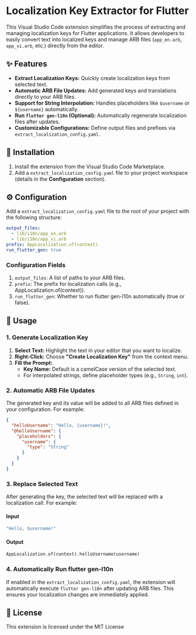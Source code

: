 # Localization Key Extractor for Flutter

This Visual Studio Code extension simplifies the process of extracting and managing localization keys for Flutter applications. It allows developers to easily convert text into localized keys and manage ARB files (`app_en.arb`, `app_vi.arb`, etc.) directly from the editor.

## ✨ Features

- **Extract Localization Keys:** Quickly create localization keys from selected text.
- **Automatic ARB File Updates:** Add generated keys and translations directly to your ARB files.
- **Support for String Interpolation:** Handles placeholders like `$username` or `${username}` automatically.
- **Run `flutter gen-l10n` (Optional):** Automatically regenerate localization files after updates.
- **Customizable Configurations:** Define output files and prefixes via `extract_localization_config.yaml`.

## 🚀 Installation

1. Install the extension from the Visual Studio Code Marketplace.
2. Add a `extract_localization_config.yaml` file to your project workspace (details in the **Configuration** section).

## ⚙️ Configuration

Add a `extract_localization_config.yaml` file to the root of your project with the following structure:

```yaml
output_files:
  - lib/i10n/app_en.arb
  - lib/i10n/app_vi.arb
prefix: AppLocalization.of(context)
run_flutter_gen: true
```

### Configuration Fields

1. `output_files`: A list of paths to your ARB files.
2. `prefix`: The prefix for localization calls (e.g., AppLocalization.of(context)).
3. `run_flutter_gen`: Whether to run flutter gen-l10n automatically (true or false).

## 📖 Usage

### 1. Generate Localization Key

1. **Select Text:** Highlight the text in your editor that you want to localize.
2. **Right-Click:** Choose **"Create Localization Key"** from the context menu.
3. **Fill the Prompt:**
   - **Key Name:** Default is a camelCase version of the selected text.
   - For interpolated strings, define placeholder types (e.g., `String`, `int`).

### 2. Automatic ARB File Updates

The generated key and its value will be added to all ARB files defined in your configuration. For example:

```json
{
  "helloUsername": "Hello, {username}!",
  "@helloUsername": {
    "placeholders": {
      "username": {
        "type": "String"
      }
    }
  }
}
```

### 3. Replace Selected Text

After generating the key, the selected text will be replaced with a localization call. For example:

#### Input

```dart
"Hello, $username!"
```

#### Output

```dart
AppLocalization.of(context).helloUsername(username)
```

### 4. Automatically Run flutter gen-l10n

If enabled in the `extract_localization_config.yaml`, the extension will automatically execute `flutter gen-l10n` after updating ARB files. This ensures your localization changes are immediately applied.

## 📜 License

This extension is licensed under the MIT License
